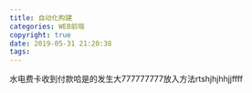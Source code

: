 ```yaml
---
title: 自动化构建
categories: WEB前端
copyright: true
date: 2019-05-31 21:20:38
tags:
---
```

水电费卡收到付款哈是的发生大777777777放入方法rtshjhjhhjjffff